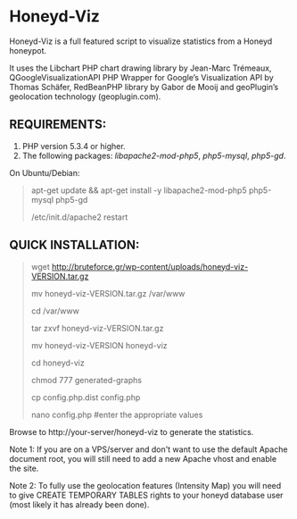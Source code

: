 Honeyd-Viz
==========

Honeyd-Viz is a full featured script to visualize statistics from a Honeyd honeypot.

It uses the Libchart PHP chart drawing library by Jean-Marc Trémeaux, QGoogleVisualizationAPI PHP Wrapper
for Google’s Visualization API by Thomas Schäfer, RedBeanPHP library by Gabor de Mooij
and geoPlugin’s geolocation technology (geoplugin.com).

REQUIREMENTS:
-------------
1. PHP version 5.3.4 or higher.
2. The following packages: _libapache2-mod-php5_, _php5-mysql_, _php5-gd_.

On Ubuntu/Debian:
> apt-get update && apt-get install -y libapache2-mod-php5 php5-mysql php5-gd
>
> /etc/init.d/apache2 restart

QUICK INSTALLATION:
-------------------
> wget http://bruteforce.gr/wp-content/uploads/honeyd-viz-VERSION.tar.gz
>
> mv honeyd-viz-VERSION.tar.gz /var/www
>
> cd /var/www
>
> tar zxvf honeyd-viz-VERSION.tar.gz
>
> mv honeyd-viz-VERSION honeyd-viz
>
> cd honeyd-viz
>
> chmod 777 generated-graphs
>
> cp config.php.dist config.php
>
> nano config.php #enter the appropriate values

Browse to http://your-server/honeyd-viz to generate the statistics.

Note 1: If you are on a VPS/server and don't want to use the default Apache document root,
		you will still need to add a new Apache vhost and enable the site.

Note 2: To fully use the geolocation features (Intensity Map) you will need to give CREATE
		TEMPORARY TABLES rights to your honeyd database user (most likely it has already been done).